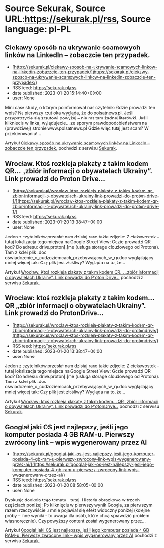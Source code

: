 # Source Sekurak, Source URL:https://sekurak.pl/rss, Source language: pl-PL

## Ciekawy sposób na ukrywanie scamowych linków na LinkedIn – zobaczcie ten przypadek.
 - [https://sekurak.pl/ciekawy-sposob-na-ukrywanie-scamowych-linkow-na-linkedin-zobaczcie-ten-przypadek/](https://sekurak.pl/ciekawy-sposob-na-ukrywanie-scamowych-linkow-na-linkedin-zobaczcie-ten-przypadek/)
 - RSS feed: https://sekurak.pl/rss
 - date published: 2023-01-20 15:14:40+00:00
 - user: None

<p>Mini case study, o którym poinformował nas czytelnik: Gdzie prowadzi ten wpis? Na pierwszy rzut oka wygląda, że do polsatnews.pl. Jeśli przypatrzycie się zrzutowi powyżej &#8211; nie ma tam żadnej literówki. Jeśli klikniecie w linka, wylądujecie&#8230; ze sporym prawdopodobieństwem na (prawdziwej) stronie www.polsatnews.pl Gdzie więc tutaj jest scam? W przekierowaniu!...</p>
<p>Artykuł <a href="https://sekurak.pl/ciekawy-sposob-na-ukrywanie-scamowych-linkow-na-linkedin-zobaczcie-ten-przypadek/" rel="nofollow">Ciekawy sposób na ukrywanie scamowych linków na LinkedIn &#8211; zobaczcie ten przypadek.</a> pochodzi z serwisu <a href="https://sekurak.pl" rel="nofollow">Sekurak</a>.</p>

## Wrocław. Ktoś rozkleja plakaty z takim kodem QR… „zbiór informacji o obywatelach Ukrainy”. Link prowadzi do Proton Drive…
 - [https://sekurak.pl/wroclaw-ktos-rozkleja-plakaty-z-takim-kodem-qr-zbior-informacji-o-obywatelach-ukrainy-link-prowadzi-do-proton-drive-1/](https://sekurak.pl/wroclaw-ktos-rozkleja-plakaty-z-takim-kodem-qr-zbior-informacji-o-obywatelach-ukrainy-link-prowadzi-do-proton-drive-1/)
 - RSS feed: https://sekurak.pl/rss
 - date published: 2023-01-20 13:38:47+00:00
 - user: None

<p>Jeden z czytelników przesłał nam dzisiaj rano takie zdjęcie: Z ciekawostek &#8211; tutaj lokalizacja tego miejsca na Google Street View: Gdzie prowadzi QR kod? Do adresu: drive.proton[.]me (usługa storage cloudowego od Protona). Tam z kolei plik .doc: oświadczenie_o_cudzoziemcach_przebywających_w_rp.doc wyglądający mniej więcej tak: Czy plik jest złośliwy? Wygląda na to, że...</p>
<p>Artykuł <a href="https://sekurak.pl/wroclaw-ktos-rozkleja-plakaty-z-takim-kodem-qr-zbior-informacji-o-obywatelach-ukrainy-link-prowadzi-do-proton-drive-1/" rel="nofollow">Wrocław. Ktoś rozkleja plakaty z takim kodem QR&#8230; &#8222;zbiór informacji o obywatelach Ukrainy&#8221;. Link prowadzi do Proton Drive&#8230;</a> pochodzi z serwisu <a href="https://sekurak.pl" rel="nofollow">Sekurak</a>.</p>

## Wrocław: ktoś rozkleja plakaty z takim kodem… QR „zbiór informacji o obywatelach Ukrainy”. Link prowadzi do ProtonDrive…
 - [https://sekurak.pl/wroclaw-ktos-rozkleja-plakaty-z-takim-kodem-qr-zbior-informacji-o-obywatelach-ukrainy-link-prowadzi-do-protondrive/](https://sekurak.pl/wroclaw-ktos-rozkleja-plakaty-z-takim-kodem-qr-zbior-informacji-o-obywatelach-ukrainy-link-prowadzi-do-protondrive/)
 - RSS feed: https://sekurak.pl/rss
 - date published: 2023-01-20 13:38:47+00:00
 - user: None

<p>Jeden z czytelników przesłał nam dzisiaj rano takie zdjęcie: Z ciekawostek &#8211; tutaj lokalizacja tego miejsca na Google Street View: Gdzie prowadzi QR kod? Do adresu: drive.proton[.]me (usługa storage cloudowego od Protona). Tam z kolei plik .doc: oświadczenie_o_cudzoziemcach_przebywających_w_rp.doc wyglądający mniej więcej tak: Czy plik jest złośliwy? Wygląda na to, że...</p>
<p>Artykuł <a href="https://sekurak.pl/wroclaw-ktos-rozkleja-plakaty-z-takim-kodem-qr-zbior-informacji-o-obywatelach-ukrainy-link-prowadzi-do-protondrive/" rel="nofollow">Wrocław: ktoś rozkleja plakaty z takim kodem&#8230; QR &#8222;zbiór informacji o obywatelach Ukrainy&#8221;. Link prowadzi do ProtonDrive&#8230;</a> pochodzi z serwisu <a href="https://sekurak.pl" rel="nofollow">Sekurak</a>.</p>

## Googlał jaki OS jest najlepszy, jeśli jego komputer posiada 4 GB RAM-u. Pierwszy zwrócony link – wpis wygenerowany przez AI
 - [https://sekurak.pl/googlal-jaki-os-jest-najlepszy-jesli-jego-komputer-posiada-4-gb-ram-u-pierwszy-zwrocony-link-wpis-wygenerowany-przez-ai/](https://sekurak.pl/googlal-jaki-os-jest-najlepszy-jesli-jego-komputer-posiada-4-gb-ram-u-pierwszy-zwrocony-link-wpis-wygenerowany-przez-ai/)
 - RSS feed: https://sekurak.pl/rss
 - date published: 2023-01-20 08:58:05+00:00
 - user: None

<p>Dyskusja dookoła tego tematu &#8211; tutaj. Historia obrazkowa w trzech częściach poniżej: Po kliknięciu w pierwszy wynik Googla, za pierwszym razem rzeczywiście u mnie pojawiał się efekt widoczny poniżej (kolejne próby &#8211; inne wyniki &#8211; to uwaga dla osób, które chcą sprawdzić problem własnoręcznie). Czy powyższy content został wygenerowany przez...</p>
<p>Artykuł <a href="https://sekurak.pl/googlal-jaki-os-jest-najlepszy-jesli-jego-komputer-posiada-4-gb-ram-u-pierwszy-zwrocony-link-wpis-wygenerowany-przez-ai/" rel="nofollow">Googlał jaki OS jest najlepszy, jeśli jego komputer posiada 4 GB RAM-u. Pierwszy zwrócony link &#8211; wpis wygenerowany przez AI</a> pochodzi z serwisu <a href="https://sekurak.pl" rel="nofollow">Sekurak</a>.</p>
